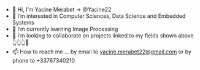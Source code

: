 - 👋 Hi, I’m Yacine Merabet -> @Yacine22 
- 👀 I’m interested in Computer Sciences, Data Science and Embedded Systems
- 🌱 I’m currently learning Image Processing
- 💞️ I’m looking to collaborate on projects linked to my fields shown above 👆👆👆🤟
- 📫 How to reach me ... by email to yacine.merabet22@gmail.com or by phone to +33767340210

<!---
Yacine22/Yacine22 is a ✨ special ✨ repository because its `README.md` (this file) appears on your GitHub profile.
You can click the Preview link to take a look at your changes.
--->
